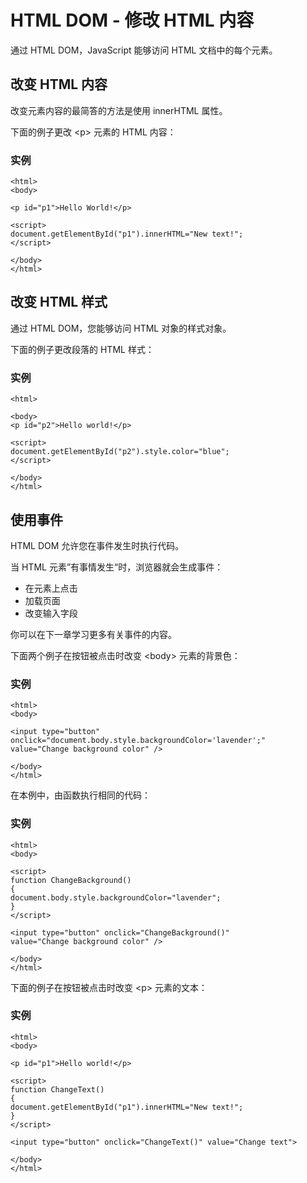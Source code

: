 
# HTML DOM - 修改 HTML 内容




通过 HTML DOM，JavaScript 能够访问 HTML 文档中的每个元素。

## 改变 HTML 内容

改变元素内容的最简答的方法是使用 innerHTML 属性。

下面的例子更改 &lt;p&gt; 元素的 HTML 内容：

### 实例

```
<html>
<body>

<p id="p1">Hello World!</p>

<script>
document.getElementById("p1").innerHTML="New text!";
</script>

</body>
</html>

```



## 改变 HTML 样式

通过 HTML DOM，您能够访问 HTML 对象的样式对象。

下面的例子更改段落的 HTML 样式：

### 实例

```
<html>

<body>
<p id="p2">Hello world!</p>

<script>
document.getElementById("p2").style.color="blue";
</script>

</body>
</html>

```



## 使用事件

HTML DOM 允许您在事件发生时执行代码。

当 HTML 元素”有事情发生“时，浏览器就会生成事件：

*   在元素上点击
*   加载页面
*   改变输入字段

你可以在下一章学习更多有关事件的内容。

下面两个例子在按钮被点击时改变 &lt;body&gt; 元素的背景色：

### 实例

```
<html>
<body>

<input type="button" onclick="document.body.style.backgroundColor='lavender';"
value="Change background color" />

</body>
</html>

```



在本例中，由函数执行相同的代码：

### 实例

```
<html>
<body>

<script>
function ChangeBackground()
{
document.body.style.backgroundColor="lavender";
}
</script>

<input type="button" onclick="ChangeBackground()"
value="Change background color" />

</body>
</html>

```



下面的例子在按钮被点击时改变 &lt;p&gt; 元素的文本：

### 实例

```
<html>
<body>

<p id="p1">Hello world!</p>

<script>
function ChangeText()
{
document.getElementById("p1").innerHTML="New text!";
}
</script>

<input type="button" onclick="ChangeText()" value="Change text">

</body>
</html>

```






